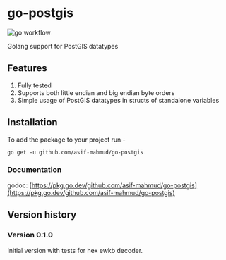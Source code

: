 # go-postgis
![go workflow](https://github.com/asif-mahmud/go-postgis/actions/workflows/go.yml/badge.svg)

Golang support for PostGIS datatypes

## Features
1. Fully tested
2. Supports both little endian and big endian byte orders
2. Simple usage of PostGIS datatypes in structs of standalone variables

## Installation
To add the package to your project run -

```
go get -u github.com/asif-mahmud/go-postgis
```

### Documentation

godoc: [https://pkg.go.dev/github.com/asif-mahmud/go-postgis](https://pkg.go.dev/github.com/asif-mahmud/go-postgis)

## Version history

### Version 0.1.0

Initial version with tests for hex ewkb decoder.
